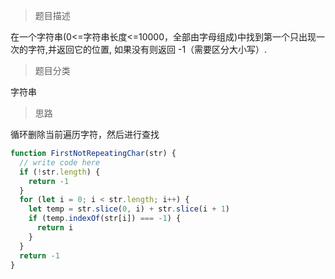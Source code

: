 > 题目描述

在一个字符串(0<=字符串长度<=10000，全部由字母组成)中找到第一个只出现一次的字符,并返回它的位置, 如果没有则返回 -1（需要区分大小写）.

> 题目分类

字符串

> 思路

循环删除当前遍历字符，然后进行查找
```js
function FirstNotRepeatingChar(str) {
  // write code here
  if (!str.length) {
    return -1
  }
  for (let i = 0; i < str.length; i++) {
    let temp = str.slice(0, i) + str.slice(i + 1)
    if (temp.indexOf(str[i]) === -1) {
      return i
    }
  }
  return -1
}
```